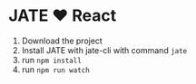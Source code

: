 # JATE ❤️ React

1. Download the project
2. Install JATE with jate-cli with command `jate`
3. run `npm install`
4. run `npm run watch`
